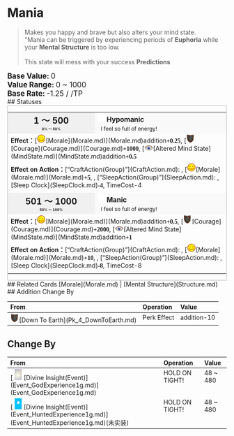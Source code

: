 # Mania  
> Makes you happy and brave but also alters your mind state.  
> "Mania can be triggered by experiencing periods of <b>Euphoria</b> while your <b>Mental Structure</b> is too low.<br><br>This state will mess with your success <b>Predictions</b>  
  
<div style="font-size:1.2em"><b>Base Value: </b> 0 </div>  
<div style="font-size:1.2em"><b>Value Range: </b> 0 ~ 1000 </div>  
<div style="font-size:1.2em"><b>Base Rate: </b> -1.25 / /TP </div>  
## Statuses  
<div  style="border:1px solid #BBB"><table><tr style="height:2em;"><td style="background-color:#F0F0F0;text-align:center;width:180px;font-size:1.4em;font-weight:bold;vertical-align:middle;"><div>1 ～ 500<div><div style="font-size:0.4em">0% ～ 50%</div></td><td colspan=2 style="font-size:1.1em;vertical-align:middle;background-color:#F9F9F9;"><div><b><div style="width:20px;display:inline-block;text-align:center"><img decoding="async" src="Sprite/GodState.png" href="a.md" style="max-width:20px;max-height:20px;"></div>Hypomanic</b></div><div style="font-size:0.8em;padding-top:4px;">&nbsp;&nbsp;I feel so full of energy!</div></td></tr><tr><td colspan=2><b>Effect：</b>[<div style="width:20px;display:inline-block;text-align:center"><img decoding="async" src="Sprite/Content.png" href="a.md" style="max-width:20px;max-height:20px;"></div>[Morale](Morale.md)](Morale.md)addition<span style="font-family:ui-monospace"><b>+0.25</b></span>, [<div style="width:20px;display:inline-block;text-align:center"><img decoding="async" src="Sprite/Durability.png" href="a.md" style="max-width:20px;max-height:20px;"></div>[Courage](Courage.md)](Courage.md)<span style="font-family:ui-monospace"><b>+1000</b></span>, [<div style="width:20px;display:inline-block;text-align:center"><img decoding="async" src="Sprite/MindState.png" href="a.md" style="max-width:20px;max-height:20px;"></div>[Altered Mind State](MindState.md)](MindState.md)addition<span style="font-family:ui-monospace"><b>+0.5</b></span></td></tr><tr><td colspan=2><b>Effect on Action：</b>[“CraftAction(Group)”](CraftAction.md): , [<div style="width:20px;display:inline-block;text-align:center"><img decoding="async" src="Sprite/Content.png" href="a.md" style="max-width:20px;max-height:20px;"></div>[Morale](Morale.md)](Morale.md)<span style="font-family:ui-monospace"><b>+5</b></span>, , [“SleepAction(Group)”](SleepAction.md): , [Sleep Clock](SleepClock.md)<span style="font-family:ui-monospace"><b>-4</b></span>, TimeCost-4</td></tr><tr><td colspan=2></td></tr><tr style="height:2em;"><td style="background-color:#F0F0F0;text-align:center;width:180px;font-size:1.4em;font-weight:bold;vertical-align:middle;"><div>501 ～ 1000<div><div style="font-size:0.4em">50% ～ 100%</div></td><td colspan=2 style="font-size:1.1em;vertical-align:middle;background-color:#F9F9F9;"><div><b><div style="width:20px;display:inline-block;text-align:center"><img decoding="async" src="Sprite/GodState.png" href="a.md" style="max-width:20px;max-height:20px;"></div>Manic</b></div><div style="font-size:0.8em;padding-top:4px;">&nbsp;&nbsp;I feel so full of energy!</div></td></tr><tr><td colspan=2><b>Effect：</b>[<div style="width:20px;display:inline-block;text-align:center"><img decoding="async" src="Sprite/Content.png" href="a.md" style="max-width:20px;max-height:20px;"></div>[Morale](Morale.md)](Morale.md)addition<span style="font-family:ui-monospace"><b>+0.5</b></span>, [<div style="width:20px;display:inline-block;text-align:center"><img decoding="async" src="Sprite/Durability.png" href="a.md" style="max-width:20px;max-height:20px;"></div>[Courage](Courage.md)](Courage.md)<span style="font-family:ui-monospace"><b>+2000</b></span>, [<div style="width:20px;display:inline-block;text-align:center"><img decoding="async" src="Sprite/MindState.png" href="a.md" style="max-width:20px;max-height:20px;"></div>[Altered Mind State](MindState.md)](MindState.md)addition<span style="font-family:ui-monospace"><b>+1</b></span></td></tr><tr><td colspan=2><b>Effect on Action：</b>[“CraftAction(Group)”](CraftAction.md): , [<div style="width:20px;display:inline-block;text-align:center"><img decoding="async" src="Sprite/Content.png" href="a.md" style="max-width:20px;max-height:20px;"></div>[Morale](Morale.md)](Morale.md)<span style="font-family:ui-monospace"><b>+10</b></span>, , [“SleepAction(Group)”](SleepAction.md): , [Sleep Clock](SleepClock.md)<span style="font-family:ui-monospace"><b>-8</b></span>, TimeCost-8</td></tr><tr><td colspan=2></td></tr></table></div>  
## Related Cards  
[Morale](Morale.md)  |  [Mental Structure](Structure.md)  
## Addition Change By  
<table class="table table-bordered" data-toggle="table"  ><thead style=""><tr ><th  style="text-align:left;vertical-align:top;"  >From</th><th  style="text-align:left;vertical-align:top;"  >Operation</th><th  style="text-align:left;vertical-align:top;"  >Value</th></tr></thead><tr ><td  style="text-align:left;vertical-align:top;"  ><div style="width:20px;display:inline-block;text-align:center"><img decoding="async" src="Sprite/Durability.png" href="a.md" style="max-width:20px;max-height:20px;"></div>[Down To Earth](Pk_4_DownToEarth.md)</td><td  style="text-align:left;vertical-align:top;"  >Perk Effect</td><td  style="text-align:left;vertical-align:top;"  >addition-10</td></tr></tbody></table>  
  
## Change By  
<table class="table table-bordered" data-toggle="table"  ><thead style=""><tr ><th  style="text-align:left;vertical-align:top;"  >From</th><th  style="text-align:left;vertical-align:top;"  >Operation</th><th  style="text-align:left;vertical-align:top;"  data-sortable="true"  >Value</th></tr></thead><tr ><td  style="text-align:left;vertical-align:top;"  >[<div style="width:25px;display:inline-block;text-align:center"><img decoding="async" src="Sprite/God.png" href="a.md" style="max-width:25px;max-height:25px;"></div>[Divine Insight(Event)](Event_GodExperience1g.md)](Event_GodExperience1g.md)</td><td  style="text-align:left;vertical-align:top;"  >HOLD ON TIGHT!</td><td  style="text-align:left;vertical-align:top;"  >48 ~ 480</td></tr><tr ><td  style="text-align:left;vertical-align:top;"  >[<div style="width:25px;display:inline-block;text-align:center"><img decoding="async" src="Sprite/WeatherClear_Full.png" href="a.md" style="max-width:25px;max-height:25px;"></div>[Divine Insight(Event)](Event_HuntedExperience1g.md)](Event_HuntedExperience1g.md)(未实装)</td><td  style="text-align:left;vertical-align:top;"  >HOLD ON TIGHT!</td><td  style="text-align:left;vertical-align:top;"  >48 ~ 480</td></tr></tbody></table>  
  


<script>document.title="Mania - Card Survival Wiki";</script>